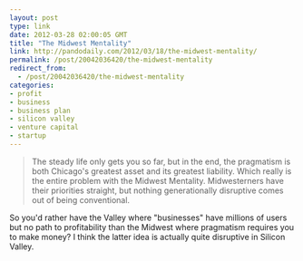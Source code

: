 ```yaml
---
layout: post
type: link
date: 2012-03-28 02:00:05 GMT
title: "The Midwest Mentality"
link: http://pandodaily.com/2012/03/18/the-midwest-mentality/
permalink: /post/20042036420/the-midwest-mentality
redirect_from: 
  - /post/20042036420/the-midwest-mentality
categories:
- profit
- business
- business plan
- silicon valley
- venture capital
- startup
---
```

<blockquote>The steady life only gets you so far, but in the end, the pragmatism is both Chicago's greatest asset and its greatest liability. Which really is the entire problem with the Midwest Mentality. Midwesterners have their priorities straight, but nothing generationally disruptive comes out of being conventional.</blockquote>
<p>So you'd rather have the Valley where "businesses" have millions of users but no path to profitability than the Midwest where pragmatism requires you to make money? I think the latter idea is actually quite disruptive in Silicon Valley.</p>